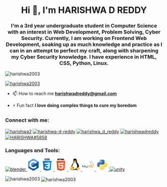<h1 align="center">Hi 👋, I'm HARISHWA D REDDY</h1>
<h3 align="center">I'm a 3rd year undergraduate student in Computer Science with an interest in Web Development, Problem Solving, Cyber Security. Currently, I am working on Frontend Web Development, soaking up as much knowledge and practice as I can in an attempt to perfect my craft, along with sharpening my Cyber Security knowledge. I have experience in HTML, CSS, Python, Linux.</h3>

<p align="left"> <img src="https://komarev.com/ghpvc/?username=harishwa2003&label=Profile%20views&color=0e75b6&style=flat" alt="harishwa2003" /> </p>

<p align="left"> <a href="https://github.com/ryo-ma/github-profile-trophy"><img src="https://github-profile-trophy.vercel.app/?username=harishwa2003" alt="harishwa2003" /></a> </p>

- 📫 How to reach me **harishwadreddy@gmail.com**

- ⚡ Fun fact **I love doing complex things to cure my boredom**

<h3 align="left">Connect with me:</h3>
<p align="left">
<a href="https://twitter.com/harishwa2" target="blank"><img align="center" src="https://raw.githubusercontent.com/rahuldkjain/github-profile-readme-generator/master/src/images/icons/Social/twitter.svg" alt="harishwa2" height="30" width="40" /></a>
<a href="https://linkedin.com/in/harishwa-d-reddy" target="blank"><img align="center" src="https://raw.githubusercontent.com/rahuldkjain/github-profile-readme-generator/master/src/images/icons/Social/linked-in-alt.svg" alt="harishwa-d-reddy" height="30" width="40" /></a>
<a href="https://instagram.com/harishwa_d_reddy" target="blank"><img align="center" src="https://raw.githubusercontent.com/rahuldkjain/github-profile-readme-generator/master/src/images/icons/Social/instagram.svg" alt="harishwa_d_reddy" height="30" width="40" /></a>
<a href="https://www.hackerrank.com/harishwadreddy" target="blank"><img align="center" src="https://raw.githubusercontent.com/rahuldkjain/github-profile-readme-generator/master/src/images/icons/Social/hackerrank.svg" alt="harishwadreddy" height="30" width="40" /></a>
<a href="https://discord.gg/HARISHWA#5858" target="blank"><img align="center" src="https://raw.githubusercontent.com/rahuldkjain/github-profile-readme-generator/master/src/images/icons/Social/discord.svg" alt="HARISHWA#5858" height="30" width="40" /></a>
</p>

<h3 align="left">Languages and Tools:</h3>
<p align="left"> <a href="https://www.blender.org/" target="_blank" rel="noreferrer"> <img src="https://download.blender.org/branding/community/blender_community_badge_white.svg" alt="blender" width="40" height="40"/> </a> <a href="https://www.cprogramming.com/" target="_blank" rel="noreferrer"> <img src="https://raw.githubusercontent.com/devicons/devicon/master/icons/c/c-original.svg" alt="c" width="40" height="40"/> </a> <a href="https://www.w3schools.com/css/" target="_blank" rel="noreferrer"> <img src="https://raw.githubusercontent.com/devicons/devicon/master/icons/css3/css3-original-wordmark.svg" alt="css3" width="40" height="40"/> </a> <a href="https://www.w3.org/html/" target="_blank" rel="noreferrer"> <img src="https://raw.githubusercontent.com/devicons/devicon/master/icons/html5/html5-original-wordmark.svg" alt="html5" width="40" height="40"/> </a> <a href="https://www.linux.org/" target="_blank" rel="noreferrer"> <img src="https://raw.githubusercontent.com/devicons/devicon/master/icons/linux/linux-original.svg" alt="linux" width="40" height="40"/> </a> <a href="https://www.mysql.com/" target="_blank" rel="noreferrer"> <img src="https://raw.githubusercontent.com/devicons/devicon/master/icons/mysql/mysql-original-wordmark.svg" alt="mysql" width="40" height="40"/> </a> <a href="https://www.python.org" target="_blank" rel="noreferrer"> <img src="https://raw.githubusercontent.com/devicons/devicon/master/icons/python/python-original.svg" alt="python" width="40" height="40"/> </a> <a href="https://unity.com/" target="_blank" rel="noreferrer"> <img src="https://www.vectorlogo.zone/logos/unity3d/unity3d-icon.svg" alt="unity" width="40" height="40"/> </a> </p>

<p><img align="left" src="https://github-readme-stats.vercel.app/api/top-langs?username=harishwa2003&show_icons=true&locale=en&layout=compact" alt="harishwa2003" /></p>

<p>&nbsp;<img align="center" src="https://github-readme-stats.vercel.app/api?username=harishwa2003&show_icons=true&locale=en" alt="harishwa2003" /></p>
